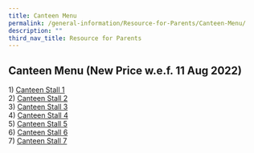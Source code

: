 ```yaml
---
title: Canteen Menu
permalink: /general-information/Resource-for-Parents/Canteen-Menu/
description: ""
third_nav_title: Resource for Parents
---
```

Canteen Menu (New Price w.e.f. 11 Aug 2022)
-------------------------------------------

1) [Canteen Stall 1](https://fuhuapri.moe.edu.sg/qql/slot/u1029/Resources%20for%20Parents/Canteen%20Menu/Updates%201%20Aug%202022/Canteen%20Stall%201%20Menu_01.08.22.pdf)  
2) [Canteen Stall 2](https://fuhuapri.moe.edu.sg/qql/slot/u1029/Resources%20for%20Parents/Canteen%20Menu/Updates%201%20Aug%202022/Canteen%20Stall%202%20Menu_01.08.22.pdf)  
3) [Canteen Stall 3](https://fuhuapri.moe.edu.sg/qql/slot/u1029/Resources%20for%20Parents/Canteen%20Menu/Updates%201%20Aug%202022/Canteen%20Stall%203%20Menu_01.08.22.pdf)  
4) [Canteen Stall 4](https://fuhuapri.moe.edu.sg/qql/slot/u1029/Resources%20for%20Parents/Canteen%20Menu/Updates%201%20Aug%202022/Canteen%20Stall%204%20Menu_01.08.22.pdf)  
5) [Canteen Stall 5](https://fuhuapri.moe.edu.sg/qql/slot/u1029/Resources%20for%20Parents/Canteen%20Menu/Updates%201%20Aug%202022/Canteen%20Stall%205%20Menu_01.08.22.pdf)  
6) [Canteen Stall 6](https://fuhuapri.moe.edu.sg/qql/slot/u1029/Resources%20for%20Parents/Canteen%20Menu/Updates%201%20Aug%202022/Canteen%20Stall%206%20Menu_01.08.22.pdf)  
7) [Canteen Stall 7](https://fuhuapri.moe.edu.sg/qql/slot/u1029/Resources%20for%20Parents/Canteen%20Menu/Updates%201%20Aug%202022/Canteen%20Stall%207%20Menu_01.08.22.pdf)